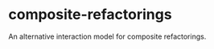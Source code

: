 composite-refactorings
======================

An alternative interaction model for composite refactorings.